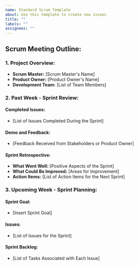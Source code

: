 ```yaml
---
name: Standard Scrum Template
about: Use this template to create new issues
title: ""
labels: ""
assignees: ""
---
```


## Scrum Meeting Outline:

### 1. Project Overview:

- **Scrum Master:** [Scrum Master's Name]
- **Product Owner:** [Product Owner's Name]
- **Development Team:** [List of Team Members]

### 2. Past Week - Sprint Review:

#### Completed Issues:

- [List of Issues Completed During the Sprint]

#### Demo and Feedback:

- [Feedback Received from Stakeholders or Product Owner]

#### Sprint Retrospective:

- **What Went Well:** [Positive Aspects of the Sprint]
- **What Could Be Improved:** [Areas for Improvement]
- **Action Items:** [List of Action Items for the Next Sprint]

### 3. Upcoming Week - Sprint Planning:

#### Sprint Goal:

- [Insert Sprint Goal]

#### Issues:

- [List of Issues for the Sprint]

#### Sprint Backlog:

- [List of Tasks Associated with Each Issue]
